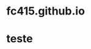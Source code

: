# fc415.github.io
<html>
  <head>
    <title>Fernando</title>
  </head>
  <body>
    <h1>teste</h1>
  </body>
</html>
